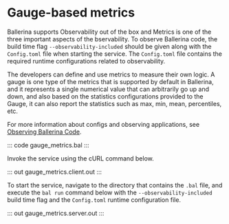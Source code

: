 # Gauge-based metrics

Ballerina supports Observability out of the box and Metrics is one of the three important aspects of the  bservability. To observe Ballerina code, the build time flag `--observability-included` should be given along with the
`Config.toml` file when starting the service. The `Config.toml` file contains the required runtime configurations related to observability.

The developers can define and use metrics to measure their own logic. A gauge is one type of the metrics that is supported by default in Ballerina, and it represents a single numerical value that can arbitrarily go up and down, and also based on the statistics configurations provided to the Gauge, it can also report the statistics such as max, min, mean, percentiles, etc.

For more information about configs and observing applications, see [Observing Ballerina Code](https://ballerina.io/learn/observing-ballerina-code/).

::: code gauge_metrics.bal :::

Invoke the service using the cURL command below.

::: out gauge_metrics.client.out :::

To start the service, navigate to the directory that contains the
`.bal` file, and execute the `bal run` command below with the `--observability-included` build time flag and the `Config.toml` runtime configuration file.

::: out gauge_metrics.server.out :::
